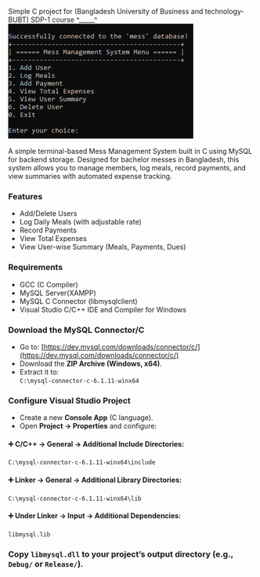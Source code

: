 Simple C project for (Bangladesh University of Business and technology-BUBT) SDP-1 course 
^_____^
![](https://github.com/tamim66/Simple-MessManagement-in-C/blob/master/%7B74E578AF-F274-4BCA-B60B-44FBF118C8A9%7D.png?raw=true)

A simple terminal-based Mess Management System built in C using MySQL for backend storage. Designed for bachelor messes in Bangladesh, this system allows you to manage members, log meals, record payments, and view summaries with automated expense tracking.
### Features
- Add/Delete Users
- Log Daily Meals (with adjustable rate)
- Record Payments
- View Total Expenses
- View User-wise Summary (Meals, Payments, Dues)

### Requirements
- GCC (C Compiler)
- MySQL Server(XAMPP)
- MySQL C Connector (libmysqlclient)
- Visual Studio C/C++ IDE and Compiler for Windows
  
### Download the MySQL Connector/C
- Go to: [https://dev.mysql.com/downloads/connector/c/](https://dev.mysql.com/downloads/connector/c/)
- Download the **ZIP Archive (Windows, x64)**.
- Extract it to:  
  `C:\mysql-connector-c-6.1.11-winx64`

### Configure Visual Studio Project
- Create a new **Console App** (C language).
- Open **Project → Properties** and configure:

#### ➕ C/C++ → General → Additional Include Directories: 
`C:\mysql-connector-c-6.1.11-winx64\include`
#### ➕ Linker → General → Additional Library Directories: 
`C:\mysql-connector-c-6.1.11-winx64\lib`
#### ➕ Under Linker → Input → Additional Dependencies: 
`libmysql.lib`

### Copy `libmysql.dll` to your project’s **output directory** (e.g., `Debug/` or `Release/`).




